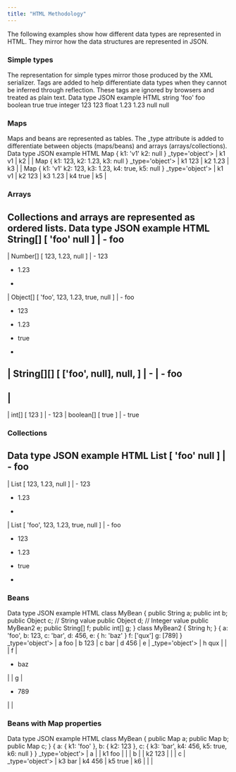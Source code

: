 ```yaml
---
title: "HTML Methodology"
---
```


The following examples show how different data types are represented in HTML.
They mirror how the data structures are represented in JSON.
### Simple types

The representation for simple types mirror those produced by the XML serializer.
Tags are added to help differentiate data types when they cannot be inferred through reflection.
These tags are ignored by browsers and treated as plain text.
Data type
JSON example
HTML
string
'foo'
foo
boolean
true
true
integer
123
123
float
1.23
1.23
null
null
### Maps

Maps and beans are represented as tables.
The _type attribute is added to differentiate between objects (maps/beans) and arrays
(arrays/collections).
Data type
JSON example
HTML
Map
\{
k1: 'v1'
k2: null
\}
_type='object'>
|			k1
v1
|
k2
|
|	Map
\{
k1: 123,
k2: 1.23,
k3: null
\}
_type='object'>
|			k1
123
|
k2
1.23
|
k3
|
|	Map
\{
k1: 'v1'
k2: 123,
k3: 1.23,
k4: true,
k5: null
\}
_type='object'>
|			k1
v1
|
k2
123
|
k3
1.23
|
k4
true
|
k5
|
### Arrays

Collections and arrays are represented as ordered lists.
Data type
JSON example
HTML
String[]
[
'foo'
null
]
|		- foo
-
|	Number[]
[
123,
1.23,
null
]
|		- 123
- 1.23

-
|	Object[]
[
'foo',
123,
1.23,
true,
null
]
|		- foo
- 123
- 1.23
- true

-
|	String[][]
[
['foo', null],
null,
]
|		-
|				- foo
-
|
-
|	int[]
[
123
]
|		- 123
|	boolean[]
[
true
]
|		- true
### Collections

Data type
JSON example
HTML
List
[
'foo'
null
]
|		- foo
-
|	List
[
123,
1.23,
null
]
|		- 123
- 1.23

-
|	List
[
'foo',
123,
1.23,
true,
null
]
|		- foo
- 123
- 1.23
- true

-
### Beans

Data type
JSON example
HTML
class MyBean \{
public String a;
public int b;
public Object c;  // String value
public Object d;  // Integer value
public MyBean2 e;
public String[] f;
public int[] g;
\}
class MyBean2 \{
String h;
\}
\{
a: 'foo',
b: 123,
c: 'bar',
d: 456,
e: \{
h: 'baz'
\}
f: ['qux']
g: [789]
\}
_type='object'>
|			a
foo
|
b
123
|
c
bar
|
d
456
|
e
|				_type='object'>
|						h
qux
|
|
|			f
|
- baz

|
|
g
|
- 789

|
|
### Beans with Map properties

Data type
JSON example
HTML
class MyBean \{
public Map a;
public Map b;
public Map c;
\}
\{
a: \{
k1: 'foo'
\},
b: \{
k2: 123
\},
c: \{
k3: 'bar',
k4: 456,
k5: true,
k6: null
\}
\}
_type='object'>
|			a
|
|						k1
foo
|
|
|			b
|
|						k2
123
|
|
|			c
|				_type='object'>
|						k3
bar
|
k4
456
|
k5
true
|
k6
|
|
|
